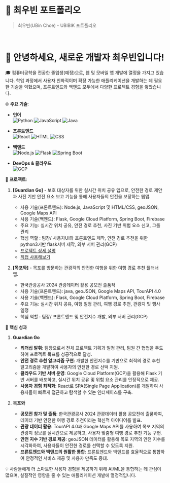 # 📜 최우빈 포트폴리오

> 최우빈(UBin Choe) - UBIBIK 포트폴리오

<br />

# 👋 안녕하세요, 새로운 개발자 최우빈입니다!

🎓 컴퓨터공학을 전공한 졸업생(예정)으로, 웹 및 모바일 앱 개발에 열정을 가지고 있습니다. 학업 과정에서 사용자 친화적이며 확장 가능한 애플리케이션을 개발하는 데 필요한 기술을 익혔으며, 프론트엔드와 백엔드 모두에서 다양한 프로젝트 경험을 쌓았습니다.

🌐 **주요 기술**:

- **언어**  
  ![Python](https://img.shields.io/badge/Python-3776AB?style=for-the-badge&logo=python&logoColor=white)
  ![JavaScript](https://img.shields.io/badge/JavaScript-F7DF1E?style=for-the-badge&logo=javascript&logoColor=black)
  ![Java](https://img.shields.io/badge/Java-007396?style=for-the-badge&logo=java&logoColor=white)

- **프론트엔드**  
  ![React](https://img.shields.io/badge/React-61DAFB?style=for-the-badge&logo=react&logoColor=black)
  ![HTML](https://img.shields.io/badge/HTML-E34F26?style=for-the-badge&logo=html5&logoColor=white)
  ![CSS](https://img.shields.io/badge/CSS-1572B6?style=for-the-badge&logo=css3&logoColor=white)

- **백엔드**  
  ![Node.js](https://img.shields.io/badge/Node.js-339933?style=for-the-badge&logo=node.js&logoColor=white)
  ![Flask](https://img.shields.io/badge/Flask-000000?style=for-the-badge&logo=flask&logoColor=white)
  ![Spring Boot](https://img.shields.io/badge/Spring_Boot-6DB33F?style=for-the-badge&logo=spring-boot&logoColor=white)

- **DevOps & 클라우드**  
  ![GCP](https://img.shields.io/badge/Google_Cloud-4285F4?style=for-the-badge&logo=google-cloud&logoColor=white)

🚀 **프로젝트**:
1. **[Guardian Go]** - 보호 대상자를 위한 실시간 위치 공유 앱으로, 안전한 경로 제안과 사진 기반 안전 요소 보고 기능을 통해 사용자들의 안전을 보장하는 웹앱.
   - 사용 기술(프론트엔드): Node.js, JavaScript 및 HTML/CSS, geoJSON, Google Maps API
   - 사용 기술(백엔드): Flask, Google Cloud Platform, Spring Boot, Firebase
   - 주요 기능: 실시간 위치 공유, 안전 경로 추천, 사진 기반 위험 요소 신고, 그룹 관리
   - 핵심 역할 : 팀장/ 사용자UI와 프론트엔드 제작, 안전 경로 추천을 위한 python3기반 flask서버 제작, 외부 서버 관리(GCP)
   - [프로젝트 상세 설명](https://github.com/UBIBIK/GuardianGo-HTML)
   - [직접 사용해보기](https://mokpo-safety.netlify.app/)
  
2. **[목포와]** - 목포를 방문하는 관광객의 안전한 여행을 위한 여행 경로 추천 플래너 앱.
   - 한국관광공사 2024 관광데이터 활용 공모전 출품작
   - 사용 기술(프론트엔드): java, geoJSON, Google Maps API, TourAPI 4.0
   - 사용 기술(백엔드): Flask, Google Cloud Platform, Spring Boot, Firebase
   - 주요 기능: 실시간 위치 공유, 여행 일정 관리, 여행 경로 추천, 관광지 및 행사 일정
   - 핵심 역할 : 팀장/ 프론트엔드 및 안전지수 개발, 외부 서버 관리(GCP)

🎯 **핵심 성과**

1. **Guardian Go**
   - **리더십 발휘**: 팀장으로서 전체 프로젝트 기획과 일정 관리, 팀원 간 협업을 주도하여 프로젝트 목표를 성공적으로 달성.
   - **안전 경로 추천 알고리즘 구현**: 개발한 안전지수를 기반으로 최적의 경로 추천 알고리즘을 개발하여 사용자의 안전한 경로 선택 지원.
   - **클라우드 기반 서버 운영**: Google Cloud Platform(GCP)을 활용해 Flask 기반 서버를 배포하고, 실시간 위치 공유 및 위험 요소 관리를 안정적으로 제공.
   - **사용자 경험 최적화**: React로 SPA(Single Page Application)를 개발하여 사용자들이 빠르게 접근하고 탐색할 수 있는 인터페이스를 구축.

2. **목포와**
   - **공모전 참가 및 출품**: 한국관광공사 2024 관광데이터 활용 공모전에 출품하여, 데이터 기반 안전한 여행 경로 추천이라는 혁신적 아이디어를 발표.
   - **관광 데이터 활용**: TourAPI 4.0과 Google Maps API를 사용하여 목포 지역의 관광지 정보를 실시간으로 제공하고, 사용자 맞춤형 여행 경로 추천 기능 구현.
   - **안전 지수 기반 경로 제공**: geoJSON 데이터를 활용해 목포 지역의 안전 지수를 시각화하여, 사용자들이 안전한 경로를 선택할 수 있도록 지원.
   - **프론트엔드와 백엔드의 원활한 통합**: 프론트엔드와 백엔드를 효율적으로 통합하여 안정적인 서비스 제공 및 사용자 만족도 증대.


💡 사람들에게 더 스마트한 사용자 경험을 제공하기 위해 AI/ML을 통합하는 데 관심이 많으며, 실질적인 영향을 줄 수 있는 애플리케이션 개발에 열정적입니다.
